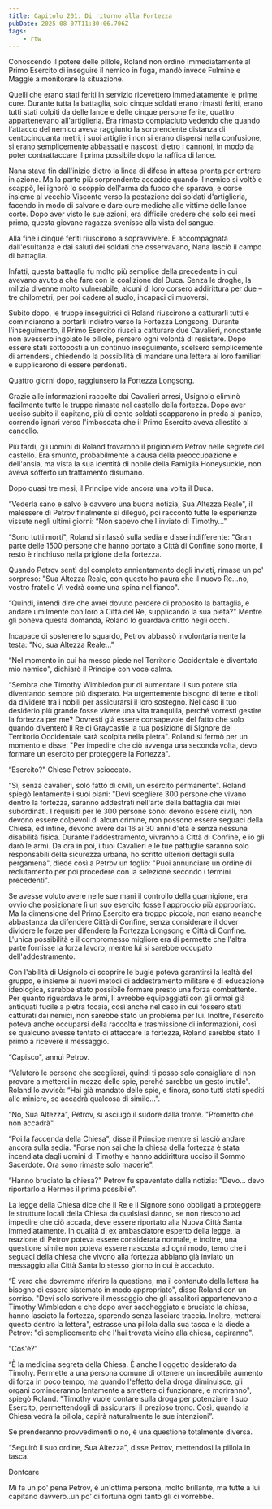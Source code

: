 ```yaml
---
title: Capitolo 201: Di ritorno alla Fortezza
pubDate: 2025-08-07T11:30:06.706Z
tags:
    - rtw
---
```



Conoscendo il potere delle pillole, Roland non ordinò immediatamente al Primo Esercito di inseguire il nemico in fuga, mandò invece Fulmine e Maggie a monitorare la situazione.


Quelli che erano stati feriti in servizio ricevettero immediatamente le prime cure. Durante tutta la battaglia, solo cinque soldati erano rimasti feriti, erano tutti stati colpiti da delle lance e delle cinque persone ferite, quattro appartenevano all'artiglieria. Era rimasto compiaciuto vedendo che quando l'attacco del nemico aveva raggiunto la sorprendente distanza di centocinquanta metri, i suoi artiglieri non si erano dispersi nella confusione, si erano semplicemente abbassati e nascosti dietro i cannoni, in modo da poter contrattaccare il prima possibile dopo la raffica di lance.


Nana stava fin dall'inizio dietro la linea di difesa in attesa pronta per entrare in azione. Ma la parte più sorprendente accadde quando il nemico si voltò e scappò, lei ignorò lo scoppio dell'arma da fuoco che sparava, e corse insieme al vecchio Visconte verso la postazione dei soldati d'artiglieria, facendo in modo di salvare e dare cure mediche alle vittime delle lance corte. Dopo aver visto le sue azioni, era difficile credere che solo sei mesi prima, questa giovane ragazza svenisse alla vista del sangue.


Alla fine i cinque feriti riuscirono a sopravvivere. E accompagnata dall'esultanza e dai saluti dei soldati che osservavano, Nana lasciò il campo di battaglia.


Infatti, questa battaglia fu molto più semplice della precedente in cui avevano avuto a che fare con la coalizione del Duca. Senza le droghe, la milizia divenne molto vulnerabile, alcuni di loro corsero addirittura per due – tre chilometri, per poi cadere al suolo, incapaci di muoversi.


Subito dopo, le truppe inseguitrici di Roland riuscirono a catturarli tutti e cominciarono a portarli indietro verso la Fortezza Longsong. Durante l'inseguimento, il Primo Esercito riuscì a catturare due Cavalieri, nonostante non avessero ingoiato le pillole, persero ogni volontà di resistere. Dopo essere stati sottoposti a un continuo inseguimento, scelsero semplicemente di arrendersi, chiedendo la possibilità di mandare una lettera ai loro familiari e supplicarono di essere perdonati.


Quattro giorni dopo, raggiunsero la Fortezza Longsong.


Grazie alle informazioni raccolte dai Cavalieri arresi, Usignolo eliminò facilmente tutte le truppe rimaste nel castello della fortezza. Dopo aver ucciso subito il capitano, più di cento soldati scapparono in preda al panico, correndo ignari verso l'imboscata che il Primo Esercito aveva allestito al cancello.


Più tardi, gli uomini di Roland trovarono il prigioniero Petrov nelle segrete del castello. Era smunto, probabilmente a causa della preoccupazione e dell'ansia, ma vista la sua identità di nobile della Famiglia Honeysuckle, non aveva sofferto un trattamento disumano.


Dopo quasi tre mesi, il Principe vide ancora una volta il Duca.


“Vederla sano e salvo è davvero una buona notizia, Sua Altezza Reale", il malessere di Petrov finalmente si dileguò, poi raccontò tutte le esperienze vissute negli ultimi giorni: “Non sapevo che l'inviato di Timothy..."


“Sono tutti morti", Roland si rilassò sulla sedia e disse indifferente: "Gran parte delle 1500 persone che hanno portato a Città di Confine sono morte, il resto è rinchiuso nella prigione della fortezza.


Quando Petrov sentì del completo annientamento degli inviati, rimase un po' sorpreso: "Sua Altezza Reale, con questo ho paura che il nuovo Re...no, vostro fratello Vi vedrà come una spina nel fianco".


“Quindi, intendi dire che avrei dovuto perdere di proposito la battaglia, e andare umilmente con loro a Città del Re, supplicando la sua pietà?" Mentre gli poneva questa domanda, Roland lo guardava dritto negli occhi.


Incapace di sostenere lo sguardo, Petrov abbassò involontariamente la testa: "No, sua Altezza Reale..."


“Nel momento in cui ha messo piede nel Territorio Occidentale è diventato mio nemico", dichiarò il Principe con voce calma.


“Sembra che Timothy Wimbledon pur di aumentare il suo potere stia diventando sempre più disperato. Ha urgentemente bisogno di terre e titoli da dividere tra i nobili per assicurarsi il loro sostegno. Nel caso il tuo desiderio più grande fosse vivere una vita tranquilla, perché vorresti gestire la fortezza per me? Dovresti già essere consapevole del fatto che solo quando diventerò il Re di Graycastle la tua posizione di Signore del Territorio Occidentale sarà scolpita nella pietra". Roland si fermò per un momento e disse: "Per impedire che ciò avvenga una seconda volta, devo formare un esercito per proteggere la Fortezza".


“Esercito?" Chiese Petrov scioccato.


“Sì, senza cavalieri, solo fatto di civili, un esercito permanente". Roland spiegò lentamente i suoi piani: "Devi scegliere 300 persone che vivano dentro la fortezza, saranno addestrati nell'arte della battaglia dai miei subordinati. I requisiti per le 300 persone sono: devono essere civili, non devono essere colpevoli di alcun crimine, non possono essere seguaci della Chiesa, ed infine, devono avere dai 16 ai 30 anni d'età e senza nessuna disabilità fisica. Durante l'addestramento, vivranno a Città di Confine, e io gli darò le armi. Da ora in poi, i tuoi Cavalieri e le tue pattuglie saranno solo responsabili della sicurezza urbana, ho scritto ulteriori dettagli sulla pergamena", diede così a Petrov un foglio: "Puoi annunciare un ordine di reclutamento per poi procedere con la selezione secondo i termini precedenti".


Se avesse voluto avere nelle sue mani il controllo della guarnigione, era ovvio che posizionare lì un suo esercito fosse l'approccio più appropriato. Ma la dimensione del Primo Esercito era troppo piccola, non erano neanche abbastanza da difendere Città di Confine, senza considerare il dover dividere le forze per difendere la Fortezza Longsong e Città di Confine. L'unica possibilità e il compromesso migliore era di permette che l'altra parte fornisse la forza lavoro, mentre lui si sarebbe occupato dell'addestramento.


Con l'abilità di Usignolo di scoprire le bugie poteva garantirsi la lealtà del gruppo, e insieme ai nuovi metodi di addestramento militare e di educazione ideologica, sarebbe stato possibile formare presto una forza combattente. Per quanto riguardava le armi, li avrebbe equipaggiati con gli ormai già antiquati fucile a pietra focaia, così anche nel caso in cui fossero stati catturati dai nemici, non sarebbe stato un problema per lui. Inoltre, l'esercito poteva anche occuparsi della raccolta e trasmissione di informazioni, così se qualcuno avesse tentato di attaccare la fortezza, Roland sarebbe stato il primo a ricevere il messaggio.


“Capisco", annuì Petrov.


“Valuterò le persone che sceglierai, quindi ti posso solo consigliare di non provare a metterci in mezzo delle spie, perché sarebbe un gesto inutile". Roland lo avvisò: “Hai già mandato delle spie, e finora, sono tutti stati spediti alle miniere, se accadrà qualcosa di simile...".


“No, Sua Altezza", Petrov, si asciugò il sudore dalla fronte. "Prometto che non accadrà".


“Poi la faccenda della Chiesa", disse il Principe mentre si lasciò andare ancora sulla sedia. "Forse non sai che la chiesa della fortezza è stata incendiata dagli uomini di Timothy e hanno addirittura ucciso il Sommo Sacerdote. Ora sono rimaste solo macerie".


“Hanno bruciato la chiesa?" Petrov fu spaventato dalla notizia: "Devo... devo riportarlo a Hermes il prima possibile".


La legge della Chiesa dice che il Re e il Signore sono obbligati a proteggere le strutture locali della Chiesa da qualsiasi danno, se non riescono ad impedire che ciò accada, deve essere riportato alla Nuova Città Santa immediatamente. In qualità di ex ambasciatore esperto della legge, la reazione di Petrov poteva essere considerata normale, e inoltre, una questione simile non poteva essere nascosta ad ogni modo, temo che i seguaci della chiesa che vivono alla fortezza abbiano già inviato un messaggio alla Città Santa lo stesso giorno in cui è accaduto.


“È vero che dovremmo riferire la questione, ma il contenuto della lettera ha bisogno di essere sistemato in modo appropriato", disse Roland con un sorriso. "Devi solo scrivere il messaggio che gli assalitori appartenevano a Timothy Wimbledon e che dopo aver saccheggiato e bruciato la chiesa, hanno lasciato la fortezza, sparendo senza lasciare traccia. Inoltre, metterai questo dentro la lettera", estrasse una pillola dalla sua tasca e la diede a Petrov: "dì semplicemente che l'hai trovata vicino alla chiesa, capiranno".


“Cos'è?”


“È la medicina segreta della Chiesa. È anche l'oggetto desiderato da Timohy. Permette a una persona comune di ottenere un incredibile aumento di forza in poco tempo, ma quando l'effetto della droga diminuisce, gli organi cominceranno lentamente a smettere di funzionare, e moriranno", spiegò Roland. "Timothy vuole contare sulla droga per potenziare il suo Esercito, permettendogli di assicurarsi il prezioso trono. Così, quando la Chiesa vedrà la pillola, capirà naturalmente le sue intenzioni”.


Se prenderanno provvedimenti o no, è una questione totalmente diversa.


“Seguirò il suo ordine, Sua Altezza", disse Petrov, mettendosi la pillola in tasca.




Dontcare




Mi fa un po' pena Petrov, è un'ottima persona, molto brillante, ma tutte a lui capitano davvero..un po' di fortuna ogni tanto gli ci vorrebbe.


                                



